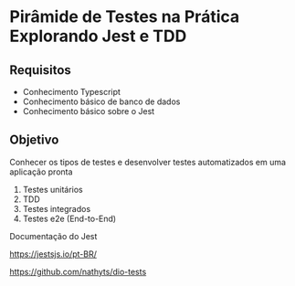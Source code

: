 # Pirâmide de Testes na Prática Explorando Jest e TDD

## Requisitos

- Conhecimento Typescript
- Conhecimento básico de banco de dados
- Conhecimento básico sobre o Jest

## Objetivo

Conhecer os tipos de testes e desenvolver testes automatizados em uma aplicação pronta

1. Testes unitários
2. TDD
3. Testes integrados
4. Testes e2e (End-to-End)

Documentação do Jest

https://jestsjs.io/pt-BR/

https://github.com/nathyts/dio-tests